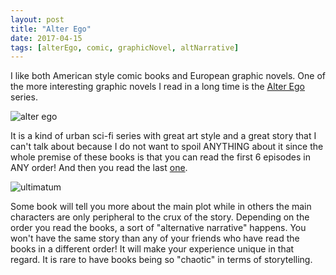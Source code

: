 ```yaml
---
layout: post
title: "Alter Ego"
date: 2017-04-15
tags: [alterEgo, comic, graphicNovel, altNarrative]
---
```


I like both American style comic books and European graphic novels. One of the more interesting graphic novels I read in a long time is the [Alter Ego](https://www.comixology.com/Alter-Ego/comics-series/78828?ref=c2VhcmNoL2luZGV4L2Rlc2t0b3Avc2xpZGVyTGlzdC9zZXJpZXNTbGlkZXI) series.

![alter ego](http://bdi.dlpdomain.com/serie/visuel/BDA_4063/1.jpg)

It is a kind of urban sci-fi series with great art style and a great story that I can't talk about because I do not want to spoil ANYTHING about it since the whole premise of these books is that you can read the first 6 episodes in ANY order! And then you read the last [one](https://www.amazon.com/Alter-Ego-Cycle-Ultimatum-Saison-ebook/dp/B01GZZNXCA).

![ultimatum](http://bdi.dlpdomain.com/player/Yez0SrW96gWKWPLysqZPvr1n7PpfmLUA-couv-1200.jpg)

Some book will tell you more about the main plot while in others the main characters are only peripheral to the crux of the story. Depending on the order you read the books, a sort of "alternative narrative" happens. You won't have the same story than any of your friends who have read the books in a different order! It will make your experience unique in that regard. It is rare to have books being so "chaotic" in terms of storytelling.